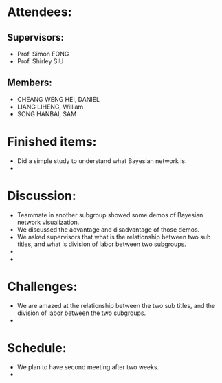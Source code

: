 # Attendees:
## Supervisors:
* Prof. Simon FONG
* Prof. Shirley SIU
## Members:
* CHEANG WENG HEI, DANIEL
* LIANG LIHENG, William
* SONG HANBAI, SAM

# Finished items:
* Did a simple study to understand what Bayesian network is.
* 

# Discussion:
* Teammate in another subgroup showed some demos of Bayesian network visualization.
* We discussed the advantage and disadvantage of those demos.
* We asked supervisors that what is the relationship between two sub titles, and what is division of labor between two subgroups.
* 
* 

# Challenges:
* We are amazed at the relationship between the two sub titles, and the division of labor between the two subgroups.
* 

# Schedule:
* We plan to have second meeting after two weeks.
* 
